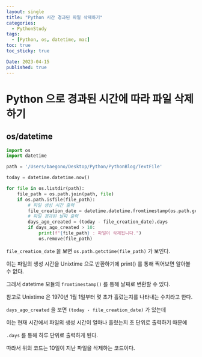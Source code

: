 ```yaml
---
layout: single
title: "Python 시간 경과된 파일 삭제하기"
categories:
  - PythonStudy
tags:
  - [Python, os, datetime, mac]
toc: true
toc_sticky: true

Date: 2023-04-15
published: true
---
```


# Python 으로 경과된 시간에 따라 파일 삭제하기
## os/datetime

```python
import os
import datetime

path = '/Users/baegono/Desktop/Python/PythonBlog/TextFile'

today = datetime.datetime.now()

for file in os.listdir(path):
    file_path = os.path.join(path, file)
    if os.path.isfile(file_path):
        # 파일 생성 시간 출력
        file_creation_date = datetime.datetime.fromtimestamp(os.path.getctime(file_path))
        # 파일 경과된 날짜 출력
        days_ago_created = (today - file_creation_date).days
        if days_ago_created > 10:
            print(f"{file_path} : 파일이 삭제됩니다.")
            os.remove(file_path)
```
`file_creation_date` 을 보면 `os.path.getctime(file_path)` 가 보인다.

이는 파일의 생성 시간을 Unixtime 으로 반환하기에 print() 를 통해 찍어보면 알아볼 수 없다.

그래서 datetime 모듈의 `fromtimestamp()` 를 통해 날짜로 변환할 수 있다.

참고로 Unixtime 은 1970년 1월 1일부터 몇 초가 흘렀는지를 나타내는 수치라고 한다.

`days_ago_created` 을 보면 `(today - file_creation_date)` 가 있는데

이는 현재 시간에서 파일의 생성 시간이 얼마나 흘렀는지 초 단위로 출력하기 때문에 

`.days` 를 통해 하루 단위로 출력하게 된다.

따라서 위의 코드는 10일이 지난 파일을 삭제하는 코드이다.